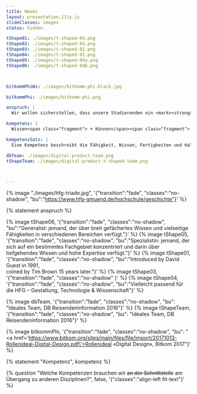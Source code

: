 ```yaml
---
title: Needs
layout: presentation.11ty.js
slideClasses: images
status: hidden

tShape01: ./images/t-shaped-04.png
tShape02: ./images/t-shaped-03.png
tShape03: ./images/t-shaped-02.png
tShape04: ./images/t-shaped-01.png
tShape05: ./images/t-shaped-04a.png
tShape06: ./images/t-shaped-04b.png



bitkommPhiWs: ./images/bitkomm-phi-black.jpg

bitkommPhi: ./images/bitkomm-phi.png

anspruch: |
  Wir wollen sicher­stellen, dass unsere Studie­renden ein <mark><strong>Höchstmaß an Profes­sio­na­lität</strong></mark> errei­chen und eine aktive Rolle im Sinne der Nutzer:innen von Gestal­tungs­dienst­leis­tungen einnehmen.

kompetenz: |
  Wissen<span class="fragment"> + Können</span><span class="fragment"> + Wollen</span><span class="fragment"> + Kontextsensibilität</span>

kompetenzSatz: |
  Eine Kompetenz beschreibt die Fähigkeit, Wissen, Fertigkeiten und Haltung in konkreten Situationen selbstorganisiert und verantwortungsvoll anzuwenden.

dbTeam: ./images/digital-product-team.png
tShapeTeam: ./images/digital-product-t-shaped-team.png



---
```

{% image "./images/hfg-triade.jpg", '{"transition":"fade", "classes":"no-shadow", "bu":"https://www.hfg-gmuend.de/hochschule/geschichte"}' %}

{% statement anspruch %}

{% image tShape06, '{"transition":"fade", "classes":"no-shadow", "bu":"Generalist: jemand, der über breit gefächertes Wissen und vielseitige Fähigkeiten in verschiedenen Bereichen verfügt."}' %}
{% image tShape05, '{"transition":"fade", "classes":"no-shadow", "bu":"Spezialistin: jemand, der sich auf ein bestimmtes Fachgebiet konzentriert und darin über tiefgehendes Wissen und hohe Expertise verfügt."}' %}
{% image tShape01, '{"transition":"fade", "classes":"no-shadow", "bu":"Introduced by David Guest in 1991,<br>coined by Tim Brown 15 years later."}' %}
{% image tShape03, '{"transition":"fade", "classes":"no-shadow" }' %}
{% image tShape04, '{"transition":"fade", "classes":"no-shadow", "bu":"Vielleicht passend für die HFG – Gestaltung, Technologie & Wissenschaft"}' %}


{% image dbTeam, '{"transition":"fade", "classes":"no-shadow", "bu": "Ideales Team, DB Reisendeninformation 2016"}' %}
{% image tShapeTeam, '{"transition":"fade", "classes":"no-shadow", "bu": "Ideales Team, DB Reisendeninformation 2016"}' %}

{% image bitkommPhi, '{"transition":"fade", "classes":"no-shadow", "bu": "<a href=\'https://www.bitkom.org/sites/main/files/file/import/20171013-Rollenideal-Digital-Design.pdf\'>Rollenideal «Digital Design»</a>, Bitkom 2017"}' %}

{% statement "Kompetenz", kompetenz %}

{% question "Welche Kompetenzen brauchen wir <del>an der Schnittstelle</del> am Übergang zu anderen Disziplinen?", false, '{"classes":"align-left fit-text"}' %}